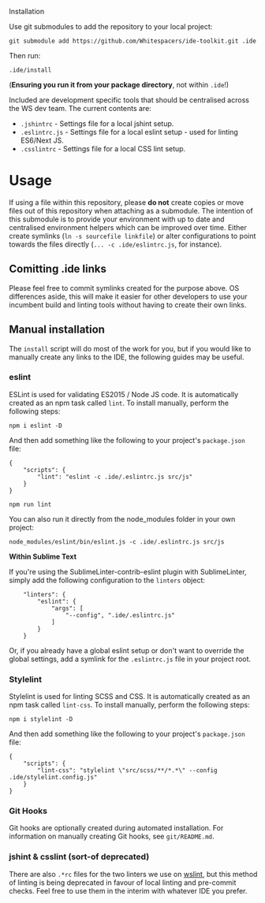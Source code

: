 Installation

Use git submodules to add the repository to your local project:

```
git submodule add https://github.com/Whitespacers/ide-toolkit.git .ide
```

Then run:

```
.ide/install
```

(**Ensuring you run it from your package directory**, not within `.ide`!)

Included are development specific tools that should be centralised across the WS dev team. The current contents are:

 - `.jshintrc` - Settings file for a local jshint setup.
 - `.eslintrc.js` - Settings file for a local eslint setup - used for linting ES6/Next JS.
 - `.csslintrc` - Settings file for a local CSS lint setup.

# Usage

If using a file within this repository, please **do not** create copies or move files out of this repository when attaching as a submodule. The intention of this submodule is to provide your environment with up to date and centralised environment helpers which can be improved over time. Either create symlinks (`ln -s sourcefile linkfile`) or alter configurations to point towards the files directly (`... -c .ide/eslintrc.js`, for instance).

## Comitting .ide links

Please feel free to commit symlinks created for the purpose above. OS differences aside, this will make it easier for other developers to use your incumbent build and linting tools without having to create their own links.

## Manual installation

The `install` script will do most of the work for you, but if you would like to manually create any links to the IDE, the following guides may be useful.

### eslint

ESLint is used for validating ES2015 / Node JS code. It is automatically created as an npm task called `lint`. To install manually, perform the following steps:

`npm i eslint -D`

And then add something like the following to your project's `package.json` file:

```
{
	"scripts": {
		"lint": "eslint -c .ide/.eslintrc.js src/js"
	}
}
```

`npm run lint`

You can also run it directly from the node_modules folder in your own project:

`node_modules/eslint/bin/eslint.js -c .ide/.eslintrc.js src/js`

**Within Sublime Text**

If you're using the SublimeLinter-contrib-eslint plugin with SublimeLinter, simply add the following configuration to the `linters` object:

```
    "linters": {
        "eslint": {
            "args": [
                "--config", ".ide/.eslintrc.js"
            ]
        }
    }
```

Or, if you already have a global eslint setup or don't want to override the global settings, add a symlink for the `.eslintrc.js` file in your project root.

### Stylelint

Stylelint is used for linting SCSS and CSS. It is automatically created as an npm task called `lint-css`. To install manually, perform the following steps:

`npm i stylelint -D`

And then add something like the following to your project's `package.json` file:

```
{
	"scripts": {
		"lint-css": "stylelint \"src/scss/**/*.*\" --config .ide/stylelint.config.js"
	}
}
```

### Git Hooks

Git hooks are optionally created during automated installation. For information on manually creating Git hooks, see `git/README.md`.

### jshint & csslint (sort-of deprecated)

There are also `.*rc` files for the two linters we use on [wslint](http://dev.development.whitespacers.com/wslint/), but this method of linting is being deprecated in favour of local linting and pre-commit checks. Feel free to use them in the interim with whatever IDE you prefer.